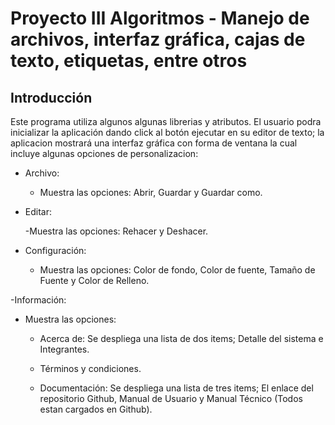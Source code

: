 # Proyecto III Algoritmos - Manejo de archivos, interfaz gráfica, cajas de texto, etiquetas, entre otros

## Introducción

Este programa utiliza algunos algunas librerias y atributos. El usuario podra inicializar la aplicación dando click al botón ejecutar en su editor de texto; la aplicacion mostrará una interfaz gráfica con forma de ventana la cual incluye algunas opciones de personalizacion:

  - Archivo:
    
      - Muestra las opciones: Abrir, Guardar y Guardar como.
        
  - Editar:
    
      -Muestra las opciones: Rehacer y Deshacer.
    
  - Configuración:
    
      - Muestra las opciones: Color de fondo, Color de fuente, Tamaño de Fuente y Color de Relleno.
        
  -Información:
  
  - Muestra las opciones:
    
      - Acerca de: Se despliega una lista de dos items; Detalle del sistema e Integrantes.
        
      - Términos y condiciones.
        
      - Documentación: Se despliega una lista de tres items; El enlace del repositorio Github, Manual de Usuario y Manual Técnico (Todos estan cargados en Github).

